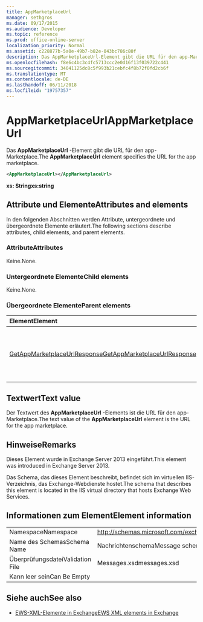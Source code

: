```yaml
---
title: AppMarketplaceUrl
manager: sethgros
ms.date: 09/17/2015
ms.audience: Developer
ms.topic: reference
ms.prod: office-online-server
localization_priority: Normal
ms.assetid: c228877b-5a0e-49b7-b82e-043bc786c80f
description: Das AppMarketplaceUrl-Element gibt die URL für den app-Marketplace.
ms.openlocfilehash: f8e6c4bc3c4fc5713ccc2e0d16f13f039722c441
ms.sourcegitcommit: 34041125dc8c5f993b21cebfc4f8b72f0fd2cb6f
ms.translationtype: MT
ms.contentlocale: de-DE
ms.lasthandoff: 06/11/2018
ms.locfileid: "19757357"
---
```

# <a name="appmarketplaceurl"></a><span data-ttu-id="edd52-103">AppMarketplaceUrl</span><span class="sxs-lookup"><span data-stu-id="edd52-103">AppMarketplaceUrl</span></span>

<span data-ttu-id="edd52-104">Das **AppMarketplaceUrl** -Element gibt die URL für den app-Marketplace.</span><span class="sxs-lookup"><span data-stu-id="edd52-104">The **AppMarketplaceUrl** element specifies the URL for the app marketplace.</span></span> 
  
```XML
<AppMarketplaceUrl></AppMarketplaceUrl>
```

 <span data-ttu-id="edd52-105">**xs: String**</span><span class="sxs-lookup"><span data-stu-id="edd52-105">**xs:string**</span></span>
## <a name="attributes-and-elements"></a><span data-ttu-id="edd52-106">Attribute und Elemente</span><span class="sxs-lookup"><span data-stu-id="edd52-106">Attributes and elements</span></span>

<span data-ttu-id="edd52-107">In den folgenden Abschnitten werden Attribute, untergeordnete und übergeordnete Elemente erläutert.</span><span class="sxs-lookup"><span data-stu-id="edd52-107">The following sections describe attributes, child elements, and parent elements.</span></span>
  
### <a name="attributes"></a><span data-ttu-id="edd52-108">Attribute</span><span class="sxs-lookup"><span data-stu-id="edd52-108">Attributes</span></span>

<span data-ttu-id="edd52-109">Keine.</span><span class="sxs-lookup"><span data-stu-id="edd52-109">None.</span></span>
  
### <a name="child-elements"></a><span data-ttu-id="edd52-110">Untergeordnete Elemente</span><span class="sxs-lookup"><span data-stu-id="edd52-110">Child elements</span></span>

<span data-ttu-id="edd52-111">Keine.</span><span class="sxs-lookup"><span data-stu-id="edd52-111">None.</span></span>
  
### <a name="parent-elements"></a><span data-ttu-id="edd52-112">Übergeordnete Elemente</span><span class="sxs-lookup"><span data-stu-id="edd52-112">Parent elements</span></span>

|<span data-ttu-id="edd52-113">**Element**</span><span class="sxs-lookup"><span data-stu-id="edd52-113">**Element**</span></span>|<span data-ttu-id="edd52-114">**Beschreibung**</span><span class="sxs-lookup"><span data-stu-id="edd52-114">**Description**</span></span>|
|:-----|:-----|
|[<span data-ttu-id="edd52-115">GetAppMarketplaceUrlResponse</span><span class="sxs-lookup"><span data-stu-id="edd52-115">GetAppMarketplaceUrlResponse</span></span>](getappmarketplaceurlresponse.md) <br/> |<span data-ttu-id="edd52-116">Gibt die Antwort-Meldung für eine **GetAppMarketplaceUrl** -Anforderung.</span><span class="sxs-lookup"><span data-stu-id="edd52-116">Specifies the response message for a **GetAppMarketplaceUrl** request.</span></span>  <br/> |
   
## <a name="text-value"></a><span data-ttu-id="edd52-117">Textwert</span><span class="sxs-lookup"><span data-stu-id="edd52-117">Text value</span></span>

<span data-ttu-id="edd52-118">Der Textwert des **AppMarketplaceUrl** -Elements ist die URL für den app-Marketplace.</span><span class="sxs-lookup"><span data-stu-id="edd52-118">The text value of the **AppMarketplaceUrl** element is the URL for the app marketplace.</span></span> 
  
## <a name="remarks"></a><span data-ttu-id="edd52-119">Hinweise</span><span class="sxs-lookup"><span data-stu-id="edd52-119">Remarks</span></span>

<span data-ttu-id="edd52-120">Dieses Element wurde in Exchange Server 2013 eingeführt.</span><span class="sxs-lookup"><span data-stu-id="edd52-120">This element was introduced in Exchange Server 2013.</span></span>
  
<span data-ttu-id="edd52-121">Das Schema, das dieses Element beschreibt, befindet sich im virtuellen IIS-Verzeichnis, das Exchange-Webdienste hostet.</span><span class="sxs-lookup"><span data-stu-id="edd52-121">The schema that describes this element is located in the IIS virtual directory that hosts Exchange Web Services.</span></span>
  
## <a name="element-information"></a><span data-ttu-id="edd52-122">Informationen zum Element</span><span class="sxs-lookup"><span data-stu-id="edd52-122">Element information</span></span>

|||
|:-----|:-----|
|<span data-ttu-id="edd52-123">Namespace</span><span class="sxs-lookup"><span data-stu-id="edd52-123">Namespace</span></span>  <br/> |http://schemas.microsoft.com/exchange/services/2006/messages  <br/> |
|<span data-ttu-id="edd52-124">Name des Schemas</span><span class="sxs-lookup"><span data-stu-id="edd52-124">Schema Name</span></span>  <br/> |<span data-ttu-id="edd52-125">Nachrichtenschema</span><span class="sxs-lookup"><span data-stu-id="edd52-125">Message schema</span></span>  <br/> |
|<span data-ttu-id="edd52-126">Überprüfungsdatei</span><span class="sxs-lookup"><span data-stu-id="edd52-126">Validation File</span></span>  <br/> |<span data-ttu-id="edd52-127">Messages.xsd</span><span class="sxs-lookup"><span data-stu-id="edd52-127">messages.xsd</span></span>  <br/> |
|<span data-ttu-id="edd52-128">Kann leer sein</span><span class="sxs-lookup"><span data-stu-id="edd52-128">Can Be Empty</span></span>  <br/> ||
   
## <a name="see-also"></a><span data-ttu-id="edd52-129">Siehe auch</span><span class="sxs-lookup"><span data-stu-id="edd52-129">See also</span></span>

- [<span data-ttu-id="edd52-130">EWS-XML-Elemente in Exchange</span><span class="sxs-lookup"><span data-stu-id="edd52-130">EWS XML elements in Exchange</span></span>](ews-xml-elements-in-exchange.md)

